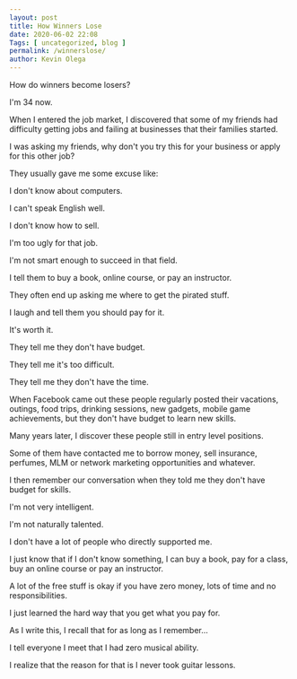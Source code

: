 ```yaml
--- 
layout: post 
title: How Winners Lose
date: 2020-06-02 22:08
Tags: [ uncategorized, blog ]
permalink: /winnerslose/ 
author: Kevin Olega 
--- 
```

How do winners become losers?

I'm 34 now.

When I entered the job market, I discovered that some of my friends had difficulty getting jobs and failing at businesses that their families started.

I was asking my friends, why don't you try this for your business or apply for this other job?

They usually gave me some excuse like:

I don't know about computers.

I can't speak English well.

I don't know how to sell.

I'm too ugly for that job.

I'm not smart enough to succeed in that field.

I tell them to buy a book, online course, or pay an instructor.

They often end up asking me where to get the pirated stuff.

I laugh and tell them you should pay for it.

It's worth it.

They tell me they don't have budget.

They tell me it's too difficult.

They tell me they don't have the time.

When Facebook came out these people regularly posted their vacations, outings, food trips, drinking sessions, new gadgets, mobile game achievements, but they don't have budget to learn new skills.

Many years later, I discover these people still in entry level positions.

Some of them have contacted me to borrow money, sell insurance, perfumes, MLM or network marketing opportunities and whatever.

I then remember our conversation when they told me they don't have budget for skills.

I'm not very intelligent.

I'm not naturally talented.

I don't have a lot of people who directly supported me.

I just know that if I don't know something, I can buy a book, pay for a class, buy an online course or pay an instructor.

A lot of the free stuff is okay if you have zero money, lots of time and no responsibilities.

I just learned the hard way that you get what you pay for.

As I write this, I recall that for as long as I remember...

I tell everyone I meet that I had zero musical ability.

I realize that the reason for that is I never took guitar lessons.